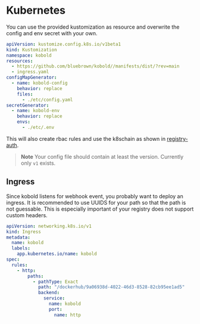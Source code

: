 # Kubernetes

You can use the provided kustomization as resource and overwrite the config and
env secret with your own.

```yaml
apiVersion: kustomize.config.k8s.io/v1beta1
kind: Kustomization
namespace: kobold
resources:
  - https://github.com/bluebrown/kobold//manifests/dist/?rev=main
  - ingress.yaml
configMapGenerator:
  - name: kobold-config
    behavior: replace
    files:
      - ./etc/config.yaml
secretGenerator:
  - name: kobold-env
    behavior: replace
    envs:
      - ./etc/.env
```

This will also create rbac rules and use the k8schain as shown in
[registry-auth](../configuration/registry-auth.md).

> **Note** Your config file should contain at least the version. Currently only
> `v1` exists.

## Ingress

Since kobold listens for webhook event, you probably want to deploy an ingress.
It is recommended to use UUIDS for your path so that the path is not guessable.
This is especially important of your registry does not support custom headers.

```yaml
apiVersion: networking.k8s.io/v1
kind: Ingress
metadata:
  name: kobold
  labels:
    app.kubernetes.io/name: kobold
spec:
  rules:
    - http:
        paths:
          - pathType: Exact
            path: "/dockerhub/9a06938d-4022-46d3-8528-82cb95ee1ad5"
            backend:
              service:
                name: kobold
                port:
                  name: http
```
